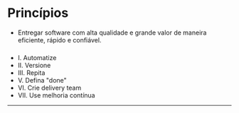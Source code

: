 # Princípios

* Entregar software com alta qualidade e grande valor de maneira eficiente, rápido e confiável.

### 

* I. Automatize
* II. Versione 
* III. Repita
* V. Defina "done"
* VI. Crie delivery team
* VII. Use melhoria contínua

---
